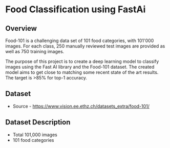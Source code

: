 # Food Classification using FastAi 

## Overview
Food-101 is a challenging data set of 101 food categories, with 101'000 images. For each class, 250 manually reviewed test images are provided as well as 750 training images.

The purpose of this project is to create a deep learning model to classify images using the Fast AI library and the Food-101 dataset. The created model aims to get close to matching some recent state of the art results. The target is >85% for top-1 accuracy.

## Dataset
- Source - https://www.vision.ee.ethz.ch/datasets_extra/food-101/

## Dataset Description
- Total 101,000 images
- 101 food categories
